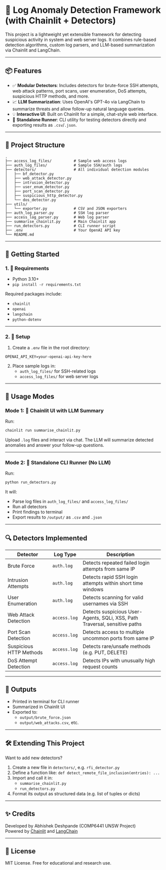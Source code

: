 # 🔐 Log Anomaly Detection Framework (with Chainlit + Detectors)

This project is a lightweight yet extensible framework for detecting suspicious activity in system and web server logs. It combines rule-based detection algorithms, custom log parsers, and LLM-based summarization via Chainlit and LangChain.

---

## 📦 Features

- ✅ **Modular Detectors**: Includes detectors for brute-force SSH attempts, web attack patterns, port scans, user enumeration, DoS attempts, suspicious HTTP methods, and more.
- 📈 **LLM Summarization**: Uses OpenAI's GPT-4o via LangChain to summarize threats and allow follow-up natural language queries.
- 💡 **Interactive UI**: Built on Chainlit for a simple, chat-style web interface.
- 🧪 **Standalone Runner**: CLI utility for testing detectors directly and exporting results as `.csv`/`.json`.

---

## 📁 Project Structure

```
.
├── access_log_files/          # Sample web access logs
├── auth_log_files/            # Sample SSH/auth logs
├── detectors/                 # All individual detection modules
│   ├── bf_detector.py
│   ├── web_attack_detector.py
│   ├── intrusion_detector.py
│   ├── user_enum_detector.py
│   ├── port_scan_detector.py
│   ├── suspicious_http_detector.py
│   └── dos_detector.py
├── utils/
│   └── exporter.py            # CSV and JSON exporters
├── auth_log_parser.py         # SSH log parser
├── access_log_parser.py       # Web log parser
├── summarise_chainlit.py      # Main Chainlit app
├── run_detectors.py           # CLI runner script
├── .env                       # Your OpenAI API key
└── README.md
```

---

## 🚀 Getting Started

### 1. 🧱 Requirements

- Python 3.10+
- `pip install -r requirements.txt`

Required packages include:
- `chainlit`
- `openai`
- `langchain`
- `python-dotenv`

---

### 2. 🔑 Setup

1. Create a `.env` file in the root directory:

```env
OPENAI_API_KEY=your-openai-api-key-here
```

2. Place sample logs in:
   - `auth_log_files/` for SSH-related logs
   - `access_log_files/` for web server logs

---

## 💬 Usage Modes

### Mode 1: 🧠 Chainlit UI with LLM Summary

Run:

```bash
chainlit run summarise_chainlit.py
```

Upload `.log` files and interact via chat. The LLM will summarize detected anomalies and answer your follow-up questions.

---

### Mode 2: 🧪 Standalone CLI Runner (No LLM)

Run:

```bash
python run_detectors.py
```

It will:
- Parse log files in `auth_log_files/` and `access_log_files/`
- Run all detectors
- Print findings to terminal
- Export results to `/output/` as `.csv` and `.json`

---

## 🔍 Detectors Implemented

| Detector                  | Log Type    | Description                                                                 |
|--------------------------|-------------|-----------------------------------------------------------------------------|
| Brute Force              | `auth.log`  | Detects repeated failed login attempts from same IP                         |
| Intrusion Attempts       | `auth.log`  | Detects rapid SSH login attempts within short time windows                  |
| User Enumeration         | `auth.log`  | Detects scanning for valid usernames via SSH                                |
| Web Attack Detection     | `access.log`| Detects suspicious User-Agents, SQLi, XSS, Path Traversal, sensitive paths  |
| Port Scan Detection      | `access.log`| Detects access to multiple uncommon ports from same IP                      |
| Suspicious HTTP Methods  | `access.log`| Detects rare/unsafe methods (e.g. PUT, DELETE)                              |
| DoS Attempt Detection    | `access.log`| Detects IPs with unusually high request counts                              |

---

## 📂 Outputs

- Printed in terminal for CLI runner
- Summarized in Chainlit UI
- Exported to:
  - `output/brute_force.json`
  - `output/web_attacks.csv`, etc.

---

## 🛠️ Extending This Project

Want to add new detectors?

1. Create a new file in `detectors/`, e.g. `rfi_detector.py`
2. Define a function like: `def detect_remote_file_inclusion(entries): ...`
3. Import and call it in:
   - `summarise_chainlit.py`
   - `run_detectors.py`
4. Format its output as structured data (e.g. list of tuples or dicts)

---

## ✨ Credits

Developed by Abhishek Deshpande (COMP6441 UNSW Project)  
Powered by [Chainlit](https://www.chainlit.io/) and [LangChain](https://www.langchain.com/)

---

## 📜 License

MIT License. Free for educational and research use.